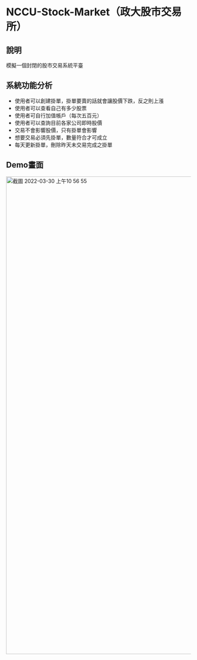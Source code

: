 # NCCU-Stock-Market（政大股市交易所）


## 說明
模擬一個封閉的股市交易系統平臺

## 系統功能分析

* 使用者可以創建掛單，掛單要賣的話就會讓股價下跌，反之則上漲
* 使用者可以查看自己有多少股票
* 使用者可自行加值帳戶（每次五百元）
* 使用者可以查詢目前各家公司即時股價
* 交易不會影響股價，只有掛單會影響
* 想要交易必須先掛單，數量符合才可成立
* 每天更新掛單，刪除昨天未交易完成之掛單

## Demo畫面
<img width="1304" alt="截圖 2022-03-30 上午10 56 55" src="https://user-images.githubusercontent.com/79987875/160742214-cc4a028c-8892-4893-9705-86f4d2acf74c.png">


